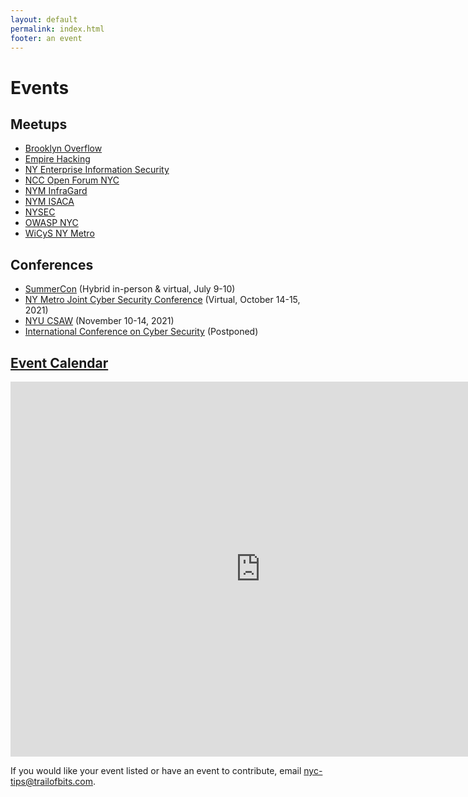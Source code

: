 ```yaml
---
layout: default
permalink: index.html
footer: an event
---
```


# Events

## Meetups

* [Brooklyn Overflow](https://www.empirehacking.nyc/bkoverflow/)
* [Empire Hacking](https://www.empirehacking.nyc)
* [NY Enterprise Information Security](https://www.meetup.com/NY-Enterprise-Information-Security-Meetup/) 
* [NCC Open Forum NYC](https://www.meetup.com/NCCOpenForumNYC/)
* [NYM InfraGard](https://www.nym-infragard.us/)
* [NYM ISACA](https://engage.isaca.org/newyorkmetropolitanchapter/home)
* [NYSEC](https://twitter.com/nysecsec)
* [OWASP NYC](https://www.meetup.com/OWASP-New-York-City-Chapter/)
* [WiCyS NY Metro](https://www.wicysnymetro.org/)

## Conferences

* [SummerCon](http://summercon.org/) (Hybrid in-person & virtual, July 9-10)
* [NY Metro Joint Cyber Security Conference](http://nymjcsc.org/) (Virtual, October 14-15, 2021)
* [NYU CSAW](https://csaw.engineering.nyu.edu/) (November 10-14, 2021)
* [International Conference on Cyber Security](http://iccs.fordham.edu/) (Postponed)

## [Event Calendar](https://calendar.google.com/calendar/embed?src=trailofbits.com_u4ugmlhgr0nf58s1ji8fteed2k%40group.calendar.google.com&ctz=America/New_York)

<iframe src="https://calendar.google.com/calendar/embed?src=trailofbits.com_u4ugmlhgr0nf58s1ji8fteed2k%40group.calendar.google.com&ctz=America/New_York" style="border: 0" width="800" height="600" frameborder="0" scrolling="no"></iframe>

If you would like your event listed or have an event to contribute, email <a href="mailto:nyc-tips@trailofbits.com">nyc-tips@trailofbits.com</a>.
